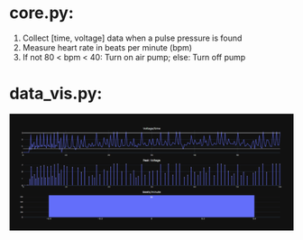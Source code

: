 # core.py: 

1. Collect [time, voltage] data when a pulse pressure is found
2. Measure heart rate in beats per minute (bpm)
3. If not 80 < bpm < 40: Turn on air pump; else: Turn off pump

# data_vis.py:
![vis](assets/data_vis.png)
